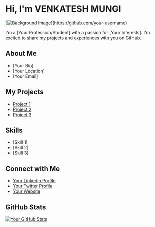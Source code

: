 # Hi, I'm VENKATESH MUNGI 



[![Background Image]([https://picsum.photos/2000/1000](https://w0.peakpx.com/wallpaper/981/260/HD-wallpaper-robot-in-a-cafe-ai-art.jpg))](https://github.com/your-username)  

I'm a [Your Profession/Student] with a passion for [Your Interests]. I'm excited to share my projects and experiences with you on GitHub.  

## About Me  

* [Your Bio]  
* [Your Location]  
* [Your Email]  

## My Projects  

* [Project 1](https://github.com/your-username/project-1)  
* [Project 2](https://github.com/your-username/project-2)  
* [Project 3](https://github.com/your-username/project-3)  

## Skills  

* [Skill 1]  
* [Skill 2]  
* [Skill 3]  

## Connect with Me  

* [Your LinkedIn Profile](https://www.linkedin.com/in/your-username)  
* [Your Twitter Profile](https://twitter.com/your-username)  
* [Your Website](https://your-website.com)  

## GitHub Stats  

[![Your GitHub Stats](https://github-readme-stats.vercel.app/api?username=your-username&show_icons=true&theme=dark)](https://github.com/anuraghazra/github-readme-stats)
